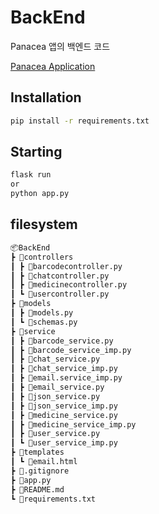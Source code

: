 # BackEnd

Panacea 앱의 백엔드 코드

[Panacea Application](https://github.com/SMpanacea/FrontEnd)


## Installation
```sh
pip install -r requirements.txt
```


## Starting
```sh
flask run
or
python app.py
```


## filesystem
```bash
📦BackEnd
┣ 📂controllers
┃ ┣ 📜barcodecontroller.py
┃ ┣ 📜chatcontroller.py
┃ ┣ 📜medicinecontroller.py
┃ ┗ 📜usercontroller.py
┣ 📂models
┃ ┣ 📜models.py
┃ ┗ 📜schemas.py
┣ 📂service
┃ ┣ 📜barcode_service.py
┃ ┣ 📜barcode_service_imp.py
┃ ┣ 📜chat_service.py
┃ ┣ 📜chat_service_imp.py
┃ ┣ 📜email.service_imp.py
┃ ┣ 📜email_service.py
┃ ┣ 📜json_service.py
┃ ┣ 📜json_service_imp.py
┃ ┣ 📜medicine_service.py
┃ ┣ 📜medicine_service_imp.py
┃ ┣ 📜user_service.py
┃ ┗ 📜user_service_imp.py
┣ 📂templates
┃ ┗ 📜email.html
┣ 📜.gitignore
┣ 📜app.py
┣ 📜README.md
┗ 📜requirements.txt
 ```
